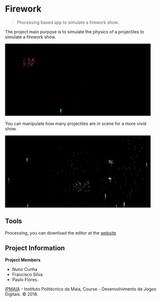 # Firework
> Processing based app to simulate a firework show.

The project main purpose is to simulate the physics of a projectiles to simulate a firework show. 

![](Firework01.gif)

You can manipulate how many projectiles are in scene for a more vivid show.

![](Firework02.gif)

## Tools

Processing, you can download the editor at the [website][processing]

## Project Information

**Project Members**
  * Nuno Cunha
  * Francisco Silva
  * Paulo Flores.

[IPMAIA][ipmaia] - Instituto Politécnico da Maia, Course - Desenvolvimento de Jogos Digitais. © 2018.

<!-- Markdown link & img dfn's -->
[processing]: https://processing.org/
[ipmaia]: https://www.ipmaia.pt/
